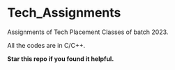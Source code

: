 # Tech_Assignments

Assignments of Tech Placement Classes of batch 2023.

All the codes are in C/C++.

<b>Star this repo if you found it helpful.</b>
